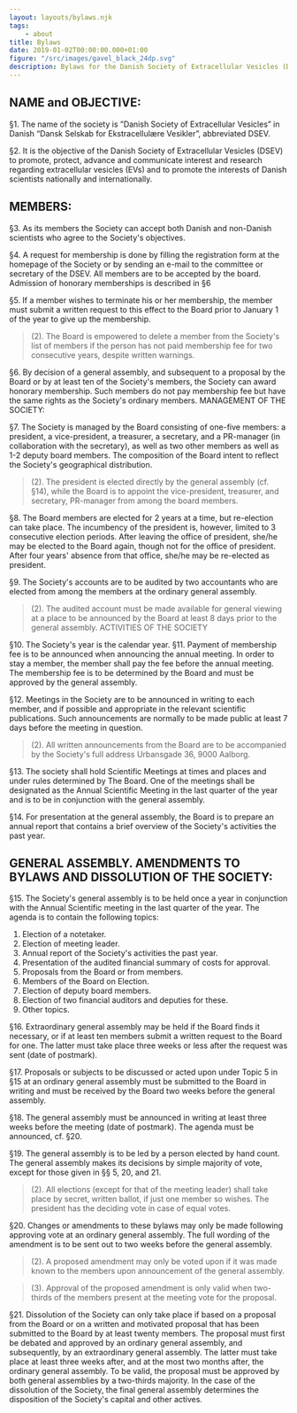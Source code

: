 ```yaml
---
layout: layouts/bylaws.njk
tags:
    - about
title: Bylaws
date: 2019-01-02T00:00:00.000+01:00
figure: "/src/images/gavel_black_24dp.svg"
description: Bylaws for the Danish Society of Extracellular Vesicles (DSEV)
---
```


## NAME and OBJECTIVE:
§1. The name of the society is ”Danish Society of Extracellular Vesicles” in Danish “Dansk Selskab for Ekstracellulære Vesikler”, abbreviated DSEV.

§2. It is the objective of the Danish Society of Extracellular Vesicles (DSEV) to promote, protect, advance and communicate interest and research regarding extracellular vesicles (EVs) and to promote the interests of Danish scientists nationally and internationally.

## MEMBERS: 
§3. As its members the Society can accept both Danish and non-Danish scientists who agree to the Society's objectives. 

§4. A request for membership is done by filling the registration form at the homepage of the Society or by sending an e-mail to the committee or secretary of the DSEV. All members are to be accepted by the board. Admission of honorary memberships is described in §6 

§5. If a member wishes to terminate his or her membership, the member must submit a written request to this effect to the Board prior to January 1 of the year to give up the membership. 
> (2). The Board is empowered to delete a member from the Society's list of members if the person has not paid membership fee for two consecutive years, despite written warnings. 

§6. By decision of a general assembly, and subsequent to a proposal by the Board or by at least ten of the Society's members, the Society can award honorary membership. Such members do not pay membership fee but have the same rights as the Society's ordinary members. MANAGEMENT OF THE SOCIETY: 

§7. The Society is managed by the Board consisting of one-five members: a president, a vice-president, a treasurer, a secretary, and a PR-manager (in collaboration with the secretary), as well as two other members as well as 1-2 deputy board members. The composition of the Board intent to reflect the Society's geographical distribution. 
> (2). The president is elected directly by the general assembly (cf. §14), while the Board is to appoint the vice-president, treasurer, and secretary, PR-manager from among the board members. 
 
§8. The Board members are elected for 2 years at a time, but re-election can take place. The incumbency of the president is, however, limited to 3 consecutive election periods. After leaving the office of president, she/he may be elected to the Board again, though not for the office of president. After four years' absence from that office, she/he may be re-elected as president. 

§9. The Society's accounts are to be audited by two accountants who are elected from among the members at the ordinary general assembly. 
> (2). The audited account must be made available for general viewing at a place to be announced by the Board at least 8 days prior to the general assembly. ACTIVITIES OF THE SOCIETY 

§10. The Society's year is the calendar year. §11. Payment of membership fee is to be announced when announcing the annual meeting. In order to stay a member, the member shall pay the fee before the annual meeting. The membership fee is to be determined by the Board and must be approved by the general assembly.

§12. Meetings in the Society are to be announced in writing to each member, and if possible and appropriate in the relevant scientific publications. Such announcements are normally to be made public at least 7 days before the meeting in question.
> (2). All written announcements from the Board are to be accompanied by the Society's full address Urbansgade 36, 9000 Aalborg.

§13. The society shall hold Scientific Meetings at times and places and under rules determined by The Board. One of the meetings shall be designated as the Annual Scientific Meeting in the last quarter of the year and is to be in conjunction with the general assembly.

§14. For presentation at the general assembly, the Board is to prepare an annual report that contains a brief overview of the Society's activities the past year. 

## GENERAL ASSEMBLY. AMENDMENTS TO BYLAWS AND DISSOLUTION OF THE SOCIETY:

§15. The Society's general assembly is to be held once a year in conjunction with the Annual Scientific meeting in the last quarter of the year. The agenda is to contain the following topics: 
1. Election of a notetaker.
2. Election of meeting leader.
3. Annual report of the Society's activities the past year.
4. Presentation of the audited financial summary of costs for approval. 
5. Proposals from the Board or from members.
6. Members of the Board on Election. 
7. Election of deputy board members. 
8. Election of two financial auditors and deputies for these. 
9. Other topics.


§16. Extraordinary general assembly may be held if the Board finds it necessary, or if at least ten members submit a written request to the Board for one. The latter must take place three weeks or less after the request was sent (date of postmark).


§17. Proposals or subjects to be discussed or acted upon under Topic 5 in §15 at an ordinary general assembly must be submitted to the Board in writing and must be received by the Board two weeks before the general assembly.


§18. The general assembly must be announced in writing at least three weeks before the meeting (date of postmark). The agenda must be announced, cf. §20.


§19. The general assembly is to be led by a person elected by hand count. The general assembly makes its decisions by simple majority of vote, except for those given in §§ 5, 20, and 21.
> (2). All elections (except for that of the meeting leader) shall take place by secret, written ballot, if just one member so wishes. The president has the deciding vote in case of equal votes.


§20. Changes or amendments to these bylaws may only be made following approving vote at an ordinary general assembly. The full wording of the amendment is to be sent out to two weeks before the general assembly.
> (2). A proposed amendment may only be voted upon if it was made known to the members upon announcement of the general assembly.


> (3). Approval of the proposed amendment is only valid when two-thirds of the members present at the meeting vote for the proposal.


§21. Dissolution of the Society can only take place if based on a proposal from the Board or on a written and motivated proposal that has been submitted to the Board by at least twenty members. The proposal must first be debated and approved by an ordinary general assembly, and subsequently, by an extraordinary general assembly. The latter must take place at least three weeks after, and at the most two months after, the ordinary general assembly. To be valid, the proposal must be approved by both general assemblies by a
two-thirds majority. In the case of the dissolution of the Society, the final general assembly determines the disposition of the Society's capital and other actives.